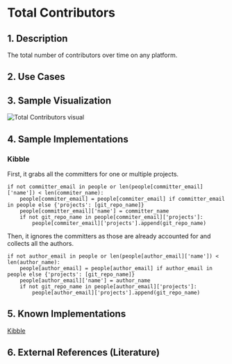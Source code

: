 # Total Contributors 

## 1. Description
The total number of contributors over time on any platform.

## 2. Use Cases

## 3. Sample Visualization
![Total Contributors visual](https://user-images.githubusercontent.com/22136995/38274804-6583433a-3755-11e8-9871-0de4c300a2ff.png)

## 4. Sample Implementations
### Kibble 
First, it grabs all the committers for one or multiple projects.
```
if not committer_email in people or len(people[committer_email]['name']) < len(commiter_name):
    people[commiter_email] = people[commiter_email] if committer_email in people else {'projects': [git_repo_name]}
    people[committer_email]['name'] = committer_name
    if not git_repo_name in people[commiter_email]['projects']:
        people[commiter_email]['projects'].append(git_repo_name)

```
Then, it ignores the committers as those are already accounted for and collects all the authors. 
```
if not author_email in people or len(people[author_email]['name']) < len(author_name):
    people[author_email] = people[author_email] if author_email in people else {'projects': [git_repo_name]}
    people[author_email]['name'] = author_name
    if not git_repo_name in people[author_email]['projects']:
        people[author_email]['projects'].append(git_repo_name)
```

## 5. Known Implementations

[Kibble](https://kibble.apache.org/)

## 6. External References (Literature)
